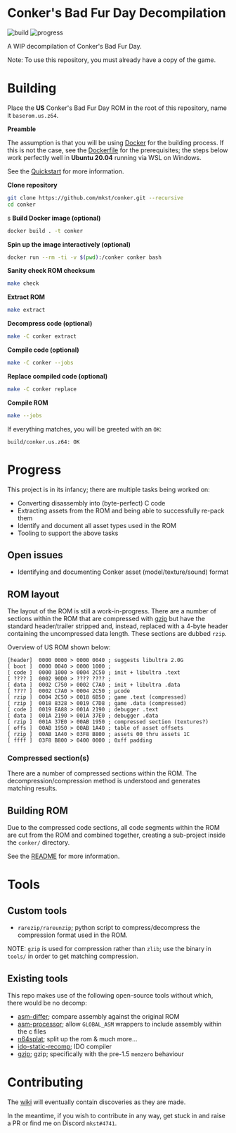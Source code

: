 # Conker's Bad Fur Day Decompilation

![build](https://github.com/mkst/conker/workflows/build/badge.svg)
![progress](https://img.shields.io/badge/dynamic/json?url=https%3A//conker.deco.mp/latest.json&color=critical&label=Complete&query=$.progress[?(@.version=='us')].sections[?(@.section=='game')].percent&suffix=%&link=https%3A//conker.deco.mp)



A WIP decompilation of Conker's Bad Fur Day.

Note: To use this repository, you must already have a copy of the game.

# Building

Place the **US** Conker's Bad Fur Day ROM in the root of this repository, name it `baserom.us.z64`.

**Preamble**

The assumption is that you will be using [Docker](https://www.docker.com/products/docker-desktop) for the building process.
If this is not the case, see the [Dockerfile](Dockerfile) for the prerequisites; the steps below work perfectly well in **Ubuntu 20.04** running via WSL on Windows.

See the [Quickstart](https://github.com/mkst/conker/wiki/Quickstart) for more information.

**Clone repository**

```sh
git clone https://github.com/mkst/conker.git --recursive
cd conker
```
s
**Build Docker image (optional)**

```sh
docker build . -t conker
```

**Spin up the image interactively (optional)**

```sh
docker run --rm -ti -v $(pwd):/conker conker bash
```

**Sanity check ROM checksum**

```sh
make check
```

**Extract ROM**

```sh
make extract
```

**Decompress code (optional)**

```sh
make -C conker extract
```

**Compile code (optional)**

```sh
make -C conker --jobs
```

**Replace compiled code (optional)**

```sh
make -C conker replace
```

**Compile ROM**

```sh
make --jobs
```

If everything matches, you will be greeted with an `OK`:

```
build/conker.us.z64: OK
```

# Progress

This project is in its infancy; there are multiple tasks being worked on:

  - Converting disassembly into (byte-perfect) C code
  - Extracting assets from the ROM and being able to successfully re-pack them
  - Identify and document all asset types used in the ROM
  - Tooling to support the above tasks

## Open issues

  - Identifying and documenting Conker asset (model/texture/sound) format

## ROM layout

The layout of the ROM is still a work-in-progress. There are a number of sections within the ROM that are compressed with [gzip](https://tools.ietf.org/html/rfc1952) but have the standard header/trailer stripped and, instead, replaced with a 4-byte header containing the uncompressed data length. These sections are dubbed `rzip`.

Overview of US ROM shown below:
```
[header]  0000 0000 > 0000 0040 ; suggests libultra 2.0G
[ boot ]  0000 0040 > 0000 1000 ;
[ code ]  0000 1000 > 0004 2C50 ; init + libultra .text
[ ???? ]  0002 90D0 > ???? ???? ;
[ data ]  0002 C750 > 0002 C7A0 ; init + libultra .data
[ ???? ]  0002 C7A0 > 0004 2C50 ; μcode
[ rzip ]  0004 2C50 > 0018 6B50 ; game .text (compressed)
[ rzip ]  0018 8328 > 0019 C7D8 ; game .data (compressed)
[ code ]  0019 EA88 > 001A 2190 ; debugger .text
[ data ]  001A 2190 > 001A 37E0 ; debugger .data
[ rzip ]  001A 37E0 > 00AB 1950 ; compressed section (textures?)
[ offs ]  00AB 1950 > 00AB 1A40 ; table of asset offsets
[ rzip ]  00AB 1A40 > 03F8 B800 ; assets 00 thru assets 1C
[ ffff ]  03F8 B800 > 0400 0000 ; 0xff padding
```

### Compressed section(s)

There are a number of compressed sections within the ROM. The decompression/compression method is understood and generates matching results.

## Building ROM

Due to the compressed code sections, all code segments within the ROM are cut from the ROM and combined together, creating a sub-project inside the `conker/` directory.

See the [README](conker/README.md) for more information.

# Tools

## Custom tools

 - `rarezip/rareunzip`; python script to compress/decompress the compression format used in the ROM.

NOTE: `gzip` is used for compression rather than `zlib`; use the binary in `tools/` in order to get matching compression.

## Existing tools

This repo makes use of the following open-source tools without which, there would be no decomp:

 - [asm-differ](https://github.com/simonlindholm/asm-differ); compare assembly against the original ROM
 - [asm-processor](https://github.com/simonlindholm/asm-processor); allow `GLOBAL_ASM` wrappers to include assembly within the c files
 - [n64splat](https://github.com/ethteck/n64splat); split up the rom & much more...
 - [ido-static-recomp](https://github.com/Emill/ido-static-recomp); IDO compiler
 - [gzip](https://github.com/mkst/gzip); gzip; specifically with the pre-1.5 `memzero` behaviour

# Contributing

The [wiki](https://github.com/mkst/conker/wiki) will eventually contain discoveries as they are made.

In the meantime, if you wish to contribute in any way, get stuck in and raise a PR or find me on Discord `mkst#4741`.
